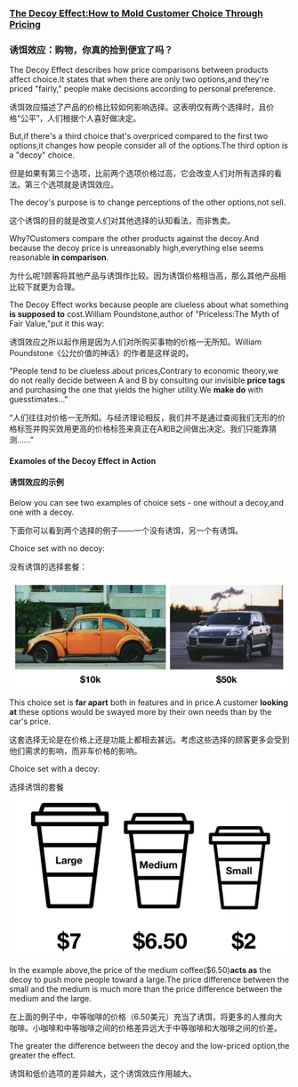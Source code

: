### [The Decoy Effect:How to Mold Customer Choice Through Pricing](https://web.shanbay.com/reading/web-news/articles/btrnfu)
### 诱饵效应：购物，你真的捡到便宜了吗？

The Decoy Effect describes how price comparisons between products affect choice.It states that when there are only two options,and they're priced "fairly," people make decisions according to personal preference.

诱饵效应描述了产品的价格比较如何影响选择。这表明仅有两个选择时，且价格“公平”，人们根据个人喜好做决定。

But,if there's a third choice that's overpriced compared to the first two options,it changes how people consider all of the options.The third option is a "decoy" choice.

但是如果有第三个选项，比前两个选项价格过高，它会改变人们对所有选择的看法。第三个选项就是诱饵效应。

The decoy's purpose is to change perceptions of the other options,not sell.

这个诱饵的目的就是改变人们对其他选择的认知看法，而非售卖。

Why?Customers compare the other products against the decoy.And because the decoy price is unreasonably high,everything else seems reasonable **in comparison**.

为什么呢?顾客将其他产品与诱饵作比较。因为诱饵价格相当高，那么其他产品相比较下就更为合理。

The Decoy Effect works because people are clueless about what something **is supposed to** cost.William Poundstone,author of "Priceless:The Myth of Fair Value,"put it this way:

诱饵效应之所以起作用是因为人们对所购买事物的价格一无所知。William Poundstone《公允价值的神话》的作者是这样说的。

"People tend to be clueless about prices,Contrary to economic theory,we do not really decide between A and B by consulting our invisible **price tags** and purchasing the one that yields the higher utility.We **make do** with guesstimates…"

“人们往往对价格一无所知。与经济理论相反，我们并不是通过查阅我们无形的价格标签并购买效用更高的价格标签来真正在A和B之间做出决定。我们只能靠猜测……”

#### Examoles of the Decoy Effect in Action
#### 诱饵效应的示例

Below you can see two examples of choice sets - one without a decoy,and one with a decoy.

下面你可以看到两个选择的例子——一个没有诱饵，另一个有诱饵。

Choice set with no decoy:

没有诱饵的选择套餐：

![](./car.jpg)

This choice set is **far apart** both in features and in price.A customer **looking at** these options would be swayed more by their own needs than by the car's price.

这套选择无论是在价格上还是功能上都相去甚远。考虑这些选择的顾客更多会受到他们需求的影响，而非车价格的影响。

Choice set with a decoy:

选择诱饵的套餐

![](./coffee.jpg)

In the example above,the price of the medium coffee($6.50)**acts as** the decoy to push more people toward a large.The price difference between the small and the medium is much more than the price difference between the medium and the large.

在上面的例子中，中等咖啡的价格（6.50美元）充当了诱饵，将更多的人推向大咖啡。小咖啡和中等咖啡之间的价格差异远大于中等咖啡和大咖啡之间的价差。

The greater the difference between the decoy and the low-priced option,the greater the effect.

诱饵和低价选项的差异越大，这个诱饵效应作用越大。